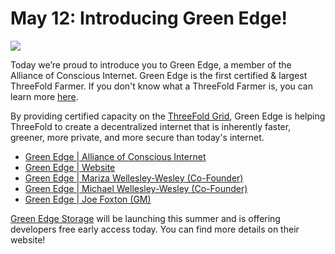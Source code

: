 # May 12: Introducing Green Edge!

![](threefold__greenedgeintro.jpg  )

Today we’re proud to introduce you to Green Edge, a member of the Alliance of Conscious Internet. Green Edge is the first certified & largest ThreeFold Farmer. If you don't know what a ThreeFold Farmer is, you can learn more [here](threefold__farming_intro.md).

By providing certified capacity on the [ThreeFold Grid](threefold__threefold_grid), Green Edge is helping ThreeFold to create a decentralized internet that is inherently faster, greener, more private, and more secure than today's internet.

- [Green Edge | Alliance of Conscious Internet](https://www.consciousinternet.org/#/projects/green%20edge)
- [Green Edge | Website](https://green-edge.net/)
- [Green Edge | Mariza Wellesley-Wesley (Co-Founder)](https://www.consciousinternet.org/#/users/mariza_wellesley_wesley)
- [Green Edge | Michael Wellesley-Wesley (Co-Founder)](https://www.consciousinternet.org/#/users/michael_wellesley_wesley)
- [Green Edge | Joe Foxton (GM)](https://www.consciousinternet.org/#/users/joe_foxton)

[Green Edge Storage](https://green-edge.net/use-cases/green-edge-storage) will be launching this summer and is offering developers free early access today. You can find more details on their website!